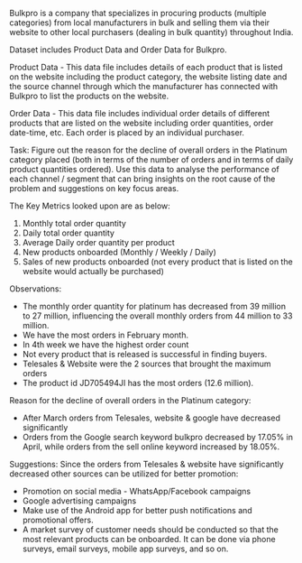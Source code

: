 Bulkpro is a company that specializes in procuring products (multiple categories) from local manufacturers in bulk and selling them via their website to other local 
purchasers (dealing in bulk quantity) throughout India.

Dataset includes Product Data and Order Data for Bulkpro.

Product Data - This data file includes details of each product that is listed on the website including the product category, the website listing date and the source 
channel through which the manufacturer has connected with Bulkpro to list the products on the website.

Order Data - This data file includes individual order details of different products that are listed on the website including order quantities, order date-time, etc. 
Each order is placed by an individual purchaser.

Task:
Figure out the reason for the decline of overall orders in the Platinum category placed 
(both in terms of the number of orders and in terms of daily product quantities ordered).
Use this data to analyse the performance of each channel / segment that can bring insights on the root cause of the problem and suggestions on key focus areas.

The Key Metrics looked upon are as below:
1. Monthly total order quantity
2. Daily total order quantity
3. Average Daily order quantity per product
4. New products onboarded (Monthly / Weekly / Daily) 
5. Sales of new products onboarded (not every product that is listed on the website would actually be purchased)


Observations:
- The monthly order quantity for platinum has decreased from 39 million to 27 million,
influencing the overall monthly orders from 44 million to 33 million.
- We have the most orders in February month.
- In 4th week we have the highest order count
- Not every product that is released is successful in finding buyers.
- Telesales & Website were the 2 sources that brought the maximum orders
- The product id JD705494JI has the most orders (12.6 million).

Reason for the decline of overall orders in the Platinum category:
- After March orders from Telesales, website & google have decreased significantly
- Orders from the Google search keyword bulkpro decreased by 17.05% in April, while orders
from the sell online keyword increased by 18.05%.

Suggestions:
Since the orders from Telesales & website have significantly decreased other sources can be utilized
for better promotion:
- Promotion on social media - WhatsApp/Facebook campaigns
- Google advertising campaigns
- Make use of the Android app for better push notifications and promotional offers.
- A market survey of customer needs should be conducted so that the most relevant products
can be onboarded. It can be done via phone surveys, email surveys, mobile app surveys, and
so on.

